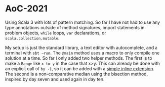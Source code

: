 # AoC-2021

Using Scala 3 with lots of pattern matching. So far I have not had to use any type annotations outside of method signatures, import statements in problem objects, `while` loops, `var` declarations, or `scala.collection.mutable`.


My setup is just the standard library, a text editor with autocomplete, and a terminal with `sbt ~run`. The `@main` method uses a macro to only compile one solution at a time. So far I only added two helper methods. The first is to make a `Range` like `x to y` in the case that x>y. This can already be done with an explicit call of `by -1`, so it can be added with a [simple inline extension](https://github.com/mayhd3/AoC-2021/blob/master/Main.scala#L1). The second is a non-comparative median using the bisection method, inspired by day seven and used again in day ten. 
